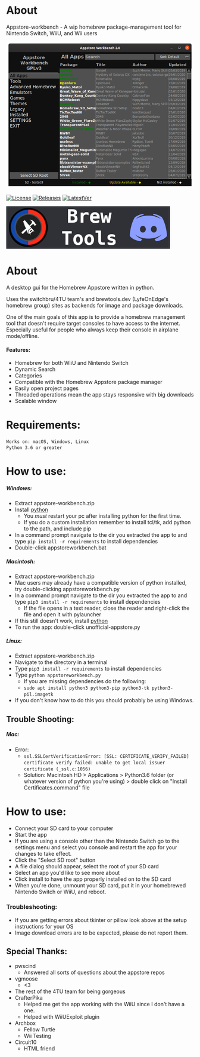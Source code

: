 # About
Appstore-workbench - A wip homebrew package-management tool for Nintendo Switch, WiiU, and Wii users

[![Appstore-workbench](https://raw.githubusercontent.com/LyfeOnEdge/appstore-workbench/master/docu/main.png)]()

[![License](https://img.shields.io/badge/License-GPLv3-blue.svg)]() [![Releases](https://img.shields.io/github/downloads/LyfeOnEdge/appstore-workbench/total.svg)]() [![LatestVer](https://img.shields.io/github/release-pre/LyfeOnEdge/appstore-workbench.svg)]() 

![[Brew Tools](https://discord.gg/de7tdqe)](https://github.com/LyfeOnEdge/appstore-workbench/blob/master/docu/SwitchToolsDiscordBanner.png?raw=true)

# About
A desktop gui for the Homebrew Appstore written in python.

Uses the switchbru/4TU team's and brewtools.dev (LyfeOnEdge's homebrew group) sites as backends for image and package downloads.

One of the main goals of this app is to provide a homebrew management tool that doesn't require target consoles to have access to the internet. Especially useful for people who always keep their console in airplane mode/offline. 

#### Features:
- Homebrew for both WiiU and Nintendo Switch
- Dynamic Search
- Categories
- Compatible with the Homebrew Appstore package manager
- Easily open project pages
- Threaded operations mean the app stays responsive with big downloads
- Scalable window

# Requirements:
    Works on: macOS, Windows, Linux
    Python 3.6 or greater

# How to use:
##### Windows:
- Extract appstore-workbench.zip
- Install [python](https://www.python.org/downloads/release/python-373/)
  - You *must* restart your pc after installing python for the first time.
  - If you do a custom installation remember to install tcl/tk, add python to the path, and include pip
- In a command prompt navigate to the dir you extracted the app to and type ```pip install -r requirements``` to install dependencies
- Double-click appstoreworkbench.bat

##### Macintosh:
- Extract appstore-workbench.zip
- Mac users may already have a compatible version of python installed, try double-clicking appstoreworkbench.py
- In a command prompt navigate to the dir you extracted the app to and type ```pip3 install -r requirements``` to install dependencies
  - If the file opens in a text reader, close the reader and right-click the file and open it with pylauncher
- If this still doesn't work, install [python](https://www.python.org/downloads/release/python-373/)
- To run the app: double-click unofficial-appstore.py

##### Linux:
- Extract appstore-workbench.zip
- Navigate to the directory in a terminal
- Type ```pip3 install -r requirements``` to install dependencies
- Type `python appstoreworkbench.py`
  - If you are missing dependencies do the following:
  - `sudo apt install python3 python3-pip python3-tk python3-pil.imagetk`
- If you don't know how to do this you should probably be using Windows.

## Trouble Shooting:
##### Mac:
- Error:
  - ```ssl.SSLCertVerificationError: [SSL: CERTIFICATE_VERIFY_FAILED] certificate verify failed: unable to get local issuer certificate (_ssl.c:1056)```
  - Solution: Macintosh HD > Applications > Python3.6 folder (or whatever version of python you're using) > double click on "Install Certificates.command" file

# How to use:
- Connect your SD card to your computer
- Start the app
- If you are using a console other than the Nintendo Switch go to the settings menu and select you console and restart the app for your changes to take effect.
- Click the "Select SD root" button
- A file dialog should appear, select the root of your SD card
- Select an app you'd like to see more about
- Click install to have the app properly installed on to the SD card
- When you're done, unmount your SD card, put it in your homebrewed Nintendo Switch or WiiU, and reboot.

### Troubleshooting:
- If you are getting errors about tkinter or pillow look above at the setup instructions for your OS
- Image download errors are to be expected, please do not report them.

## Special Thanks:
- pwscind
  - Answered all sorts of questions about the appstore repos
- vgmoose
  - <3
- The rest of the 4TU team for being gorgeous
- CrafterPika
  - Helped me get the app working with the WiiU since I don't have a one.
  - Helped with WiiUExploit plugin
- Archbox
  - Fellow Turtle
  - Wii Testing
- Circuit10
  - HTML friend